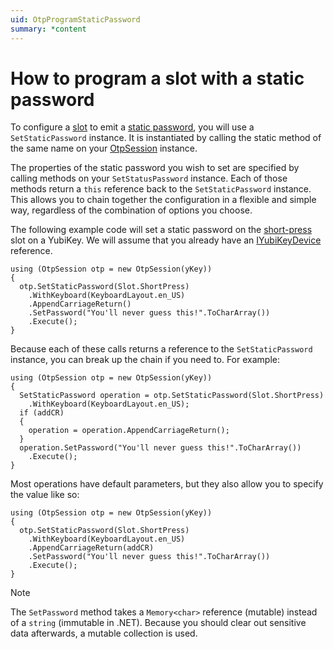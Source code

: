 ```yaml
---
uid: OtpProgramStaticPassword
summary: *content
---
```


<!-- Copyright 2021 Yubico AB

Licensed under the Apache License, Version 2.0 (the "License");
you may not use this file except in compliance with the License.
You may obtain a copy of the License at

    http://www.apache.org/licenses/LICENSE-2.0

Unless required by applicable law or agreed to in writing, software
distributed under the License is distributed on an "AS IS" BASIS,
WITHOUT WARRANTIES OR CONDITIONS OF ANY KIND, either express or implied.
See the License for the specific language governing permissions and
limitations under the License. -->

# How to program a slot with a static password

To configure a [slot](xref:OtpSlots) to emit a [static password](xref:OtpStaticPassword), you will use a ```SetStaticPassword``` instance. It is instantiated by calling the static method of the same name on your [OtpSession](xref:Yubico.YubiKey.Otp.OtpSession) instance.

The properties of the static password you wish to set are specified by calling methods on your ```SetStatusPassword``` instance. Each of those methods return a ```this``` reference back to the ```SetStaticPassword``` instance. This allows you to chain together the configuration in a flexible and simple way, regardless of the combination of options you choose.

The following example code will set a static password on the [short-press](xref:Yubico.YubiKey.Otp.Slot.ShortPress) slot on a YubiKey. We will assume that you already have an [IYubiKeyDevice](xref:Yubico.YubiKey.IYubiKeyDevice) reference.

```
using (OtpSession otp = new OtpSession(yKey))
{
  otp.SetStaticPassword(Slot.ShortPress)
    .WithKeyboard(KeyboardLayout.en_US)
    .AppendCarriageReturn()
    .SetPassword("You'll never guess this!".ToCharArray())
    .Execute();
}
```

Because each of these calls returns a reference to the ```SetStaticPassword``` instance, you can break up the chain if you need to. For example:

```
using (OtpSession otp = new OtpSession(yKey))
{
  SetStaticPassword operation = otp.SetStaticPassword(Slot.ShortPress)
    .WithKeyboard(KeyboardLayout.en_US);
  if (addCR)
  {
    operation = operation.AppendCarriageReturn();
  }
  operation.SetPassword("You'll never guess this!".ToCharArray())
    .Execute();
}
```

Most operations have default parameters, but they also allow you to specify the value like so:

```
using (OtpSession otp = new OtpSession(yKey))
{
  otp.SetStaticPassword(Slot.ShortPress)
    .WithKeyboard(KeyboardLayout.en_US)
    .AppendCarriageReturn(addCR)
    .SetPassword("You'll never guess this!".ToCharArray())
    .Execute();
}
```

> [!NOTE]
> The ```SetPassword``` method takes a ```Memory<char>``` reference (mutable) instead of a ```string``` (immutable in .NET). Because you should clear out sensitive data afterwards, a mutable collection is used.
